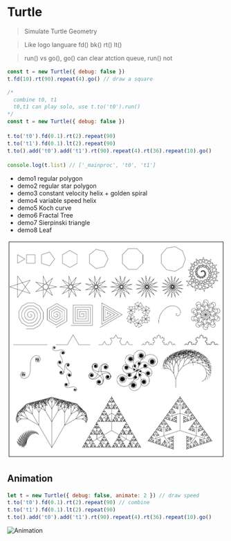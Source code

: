 # Turtle

> Simulate Turtle Geometry

> Like logo languare fd() bk() rt() lt()

> run() vs go(), go() can clear atction queue, run() not

```javascript
const t = new Turtle({ debug: false })
t.fd(10).rt(90).repeat(4).go() // draw a square
```

```javascript
/*
  combine t0, t1
  t0,t1 can play solo, use t.to('t0').run()
*/
const t = new Turtle({ debug: false })

t.to('t0').fd(0.1).rt(2).repeat(90)
t.to('t1').fd(0.1).lt(2).repeat(90)
t.to().add('t0').add('t1').rt(90).repeat(4).rt(36).repeat(10).go()

console.log(t.list) // ['_mainproc', 't0', 't1']
```

- demo1 regular polygon
- demo2 regular star polygon
- demo3 constant velocity helix + golden spiral
- demo4 variable speed helix
- demo5 Koch curve
- demo6 Fractal Tree
- demo7 Sierpinski triangle
- demo8 Leaf

![screenshot](https://github.com/kongnet/turtle/blob/main/screenshot/s1.png)

## Animation

```javascript
let t = new Turtle({ debug: false, animate: 2 }) // draw speed
t.to('t0').fd(0.1).rt(2).repeat(90) // combine
t.to('t1').fd(0.1).lt(2).repeat(90)
t.to().add('t0').add('t1').rt(90).repeat(4).rt(36).repeat(10).go()
```

![Animation](https://j.gifs.com/J8nOnP.gif)
